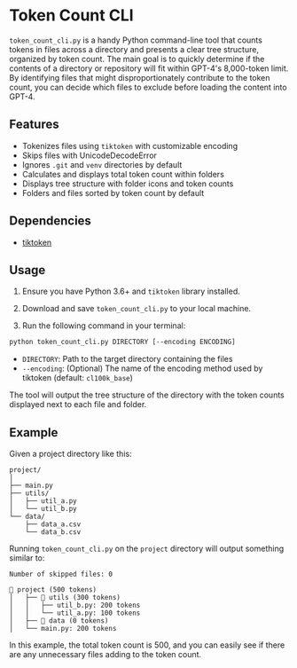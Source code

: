 # Token Count CLI

`token_count_cli.py` is a handy Python command-line tool that counts tokens in files across a directory and presents a clear tree structure, organized by token count. The main goal is to quickly determine if the contents of a directory or repository will fit within GPT-4's 8,000-token limit. By identifying files that might disproportionately contribute to the token count, you can decide which files to exclude before loading the content into GPT-4.

## Features

- Tokenizes files using `tiktoken` with customizable encoding
- Skips files with UnicodeDecodeError
- Ignores `.git` and `venv` directories by default
- Calculates and displays total token count within folders
- Displays tree structure with folder icons and token counts
- Folders and files sorted by token count by default

## Dependencies

- [tiktoken](https://github.com/openai/tiktoken)

## Usage

1. Ensure you have Python 3.6+ and `tiktoken` library installed.

2. Download and save `token_count_cli.py` to your local machine.

3. Run the following command in your terminal:

```bash
python token_count_cli.py DIRECTORY [--encoding ENCODING]
```

- `DIRECTORY`: Path to the target directory containing the files
- `--encoding`: (Optional) The name of the encoding method used by tiktoken (default: `cl100k_base`)

The tool will output the tree structure of the directory with the token counts displayed next to each file and folder.

## Example

Given a project directory like this:

```
project/
│
├── main.py
├── utils/
│   ├── util_a.py
│   └── util_b.py
└── data/
    ├── data_a.csv
    └── data_b.csv
```

Running `token_count_cli.py` on the `project` directory will output something similar to:

```
Number of skipped files: 0

📂 project (500 tokens)
│   ├── 📂 utils (300 tokens)
│   │   ├── util_b.py: 200 tokens
│   │   └── util_a.py: 100 tokens
│   ├── 📂 data (0 tokens)
│   └── main.py: 200 tokens
```

In this example, the total token count is 500, and you can easily see if there are any unnecessary files adding to the token count.
